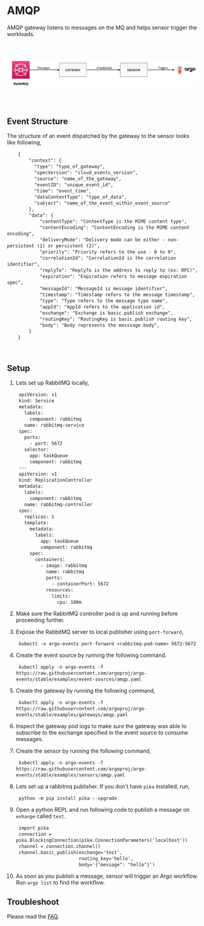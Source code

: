 # AMQP

AMQP gateway listens to messages on the MQ and helps sensor trigger the workloads.  

<br/>
<br/>

<p align="center">
  <img src="https://github.com/argoproj/argo-events/blob/master/docs/assets/amqp-setup.png?raw=true" alt="AMQP Setup"/>
</p>

<br/>
<br/>

## Event Structure

The structure of an event dispatched by the gateway to the sensor looks like following,

        {
            "context": {
              "type": "type_of_gateway",
              "specVersion": "cloud_events_version",
              "source": "name_of_the_gateway",
              "eventID": "unique_event_id",
              "time": "event_time",
              "dataContentType": "type_of_data",
              "subject": "name_of_the_event_within_event_source"
            },
            "data": {
              	"contentType": "ContentType is the MIME content type",
              	"contentEncoding": "ContentEncoding is the MIME content encoding",
              	"deliveryMode": "Delivery mode can be either - non-persistent (1) or persistent (2)",
              	"priority": "Priority refers to the use - 0 to 9",
              	"correlationId": "CorrelationId is the correlation identifier",
              	"replyTo": "ReplyTo is the address to reply to (ex: RPC)",
              	"expiration": "Expiration refers to message expiration spec",
              	"messageId": "MessageId is message identifier",
              	"timestamp": "Timestamp refers to the message timestamp",
              	"type": "Type refers to the message type name",
              	"appId": "AppId refers to the application id",
              	"exchange": "Exchange is basic.publish exchange",
              	"routingKey": "RoutingKey is basic.publish routing key",
              	"body": "Body represents the messsage body",
            }
        }

<br/>

## Setup

1. Lets set up RabbitMQ locally,

        apiVersion: v1
        kind: Service
        metadata:
          labels:
            component: rabbitmq
          name: rabbitmq-service
        spec:
          ports:
            - port: 5672
          selector:
            app: taskQueue
            component: rabbitmq
        ---
        apiVersion: v1
        kind: ReplicationController
        metadata:
          labels:
            component: rabbitmq
          name: rabbitmq-controller
        spec:
          replicas: 1
          template:
            metadata:
              labels:
                app: taskQueue
                component: rabbitmq
            spec:
              containers:
                - image: rabbitmq
                  name: rabbitmq
                  ports:
                    - containerPort: 5672
                  resources:
                    limits:
                      cpu: 100m

2. Make sure the RabbitMQ controller pod is up and running before proceeding further.

3. Expose the RabbitMQ server to local publisher using `port-forward`,

        kubectl -n argo-events port-forward <rabbitmq-pod-name> 5672:5672

4. Create the event source by running the following command.

        kubectl apply -n argo-events -f https://raw.githubusercontent.com/argoproj/argo-events/stable/examples/event-sources/amqp.yaml

5. Create the gateway by running the following command,

        kubectl apply -n argo-events -f https://raw.githubusercontent.com/argoproj/argo-events/stable/examples/gateways/amqp.yaml

6. Inspect the gateway pod logs to make sure the gateway was able to subscribe to the exchange specified in the event source to consume messages.

7. Create the sensor by running the following command,

        kubectl apply -n argo-events -f https://raw.githubusercontent.com/argoproj/argo-events/stable/examples/sensors/amqp.yaml

8. Lets set up a rabbitmq publisher. If you don't have `pika` installed, run,

        python -m pip install pika --upgrade

9. Open a python REPL and run following code to publish a message on `exhange` called `test`. 

        import pika
        connection = pika.BlockingConnection(pika.ConnectionParameters('localhost'))
        channel = connection.channel()
        channel.basic_publish(exchange='test',
                              routing_key='hello',
                              body='{"message": "hello"}')

10. As soon as you publish a message, sensor will trigger an Argo workflow. Run `argo list` to find the workflow. 
                                                                            
## Troubleshoot
Please read the [FAQ](https://argoproj.github.io/argo-events/faq/).



